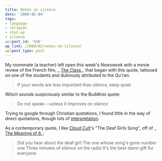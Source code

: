 ```yaml
---
title: Notes on silence
date: '2009-02-04'
tags:
- language
- religion
- shut-up
- silence
wp:post_id: '416'
wp_link: /2009/02/notes-on-silence/
wp:post_type: post
---
```


My roommate (a teacher) left open this week's _Newsweek_ with a movie review of the French film, _ [The Class](http://www.newsweek.com/id/182529),_ that began with this quote, tattooed on one of the students and dubiously attributed to the Qu'ran:

>

> If your words are less important than silence, keep quiet.

Which sounds suspiciously similar to the Buddhist quote:

>

> Do not speak---unless it improves on _silence_

Trying to google through Christian quotations, I found little in the way of direct quotations, though lots of [interpretation](http://www.therealpresence.org/chapel/howtoflw.htm). 

As a contemporary quote, I like [Cloud Cult](http://www.cloudcult.com/)'s "The Deaf Girls Song", off of _ [The Meaning of 8](http://www.amazon.com/Meaning-8-Cloud-Cult/dp/B000NQR7RK)_:

>

> Did you hear about the deaf girl
The one whose song's gone number one
Three minutes of silence on the radio
It's the best damn gift for everyone
